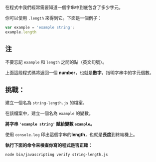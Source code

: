 在程式中我們經常需要知道一個字串中到底包含了多少字元。

你可以使用 `.length` 來得到它。下面是一個例子：

```js
var example = 'example string';
example.length
```

## 注

不要忘記 `example` 和 `length` 之間的點（英文句號）。

上面這段程式碼將返回一個 **number**，也就是**數字**，指明字串中的字元個數。


## 挑戰：

建立一個名為 `string-length.js` 的檔案。

在該檔案中，建立一個名為 `example` 的變數。

**將字串 `'example string'` 賦給變數 `example`。**

使用 `console.log` 印出這個字串的**length**，也就是**長度**到終端機上。

**執行下面的命令來檢查你寫的程式是否正確：**

`node bin/javascripting verify string-length.js`
